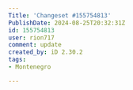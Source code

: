 ```yaml
---
Title: 'Changeset #155754813'
PublishDate: 2024-08-25T20:32:31Z
id: 155754813
user: rion717
comment: update
created_by: iD 2.30.2
tags:
- Montenegro

---
```

